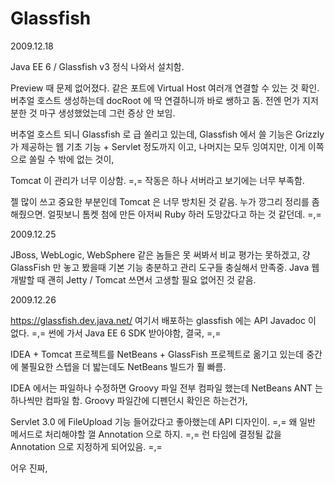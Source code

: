 # Glassfish

2009.12.18

Java EE 6 / Glassfish v3 정식 나와서 설치함.

Preview 때 문제 없어졌다.
같은 포트에 Virtual Host 여러개 연결할 수 있는 것 확인.
버추얼 호스트 생성하는데 docRoot 에 딱 연결하니까 바로 쌩하고 돔.
전엔 먼가 지저분한 것 마구 생성했었는데 그런 증상 안 보임.

버추얼 호스트 되니 Glassfish 로 급 쏠리고 있는데,
Glassfish 에서 쓸 기능은 Grizzly 가 제공하는 웹 기초 기능 + Servlet 정도까지 이고,
나머지는 모두 잉여지만, 이게 이쪽으로 쏠릴 수 밖에 없는 것이,

Tomcat 이 관리가 너무 이상함. =,=
작동은 하나 서버라고 보기에는 너무 부족함.

젤 많이 쓰고 중요한 부분인데 Tomcat 은 너무 방치된 것 같음. 누가 깡그리 정리를 좀 해줬으면.
얼핏보니 톰켓 첨에 만든 아저씨 Ruby 하러 도망갔다고 하는 것 같던데. =,=

2009.12.25

JBoss, WebLogic, WebSphere 같은 놈들은 못 써봐서 비교 평가는 못하겠고,
걍 GlassFish 만 놓고 봤을때 기본 기능 충분하고 관리 도구들 충실해서 만족중.
Java 웹 개발할 때 괜히 Jetty / Tomcat 쓰면서 고생할 필요 없어진 것 같음.

2009.12.26

https://glassfish.dev.java.net/ 여기서 배포하는 glassfish 에는 API Javadoc 이 없다. =,=
썬에 가서 Java EE 6 SDK 받아야함, 결국, =,=

IDEA + Tomcat 프로젝트를 NetBeans + GlassFish 프로젝트로 옮기고 있는데
중간에 불필요한 스텝을 더 밟는데도 NetBeans 빌드가 훨 빠름.

IDEA 에서는 파일하나 수정하면 Groovy 파일 전부 컴파일 했는데 NetBeans ANT 는 하나씩만 컴파일 함.
Groovy 파일간에 디펜던시 확인은 하는건가,

Servlet 3.0 에 FileUpload 기능 들어갔다고 좋아했는데 API 디자인이. =,=
왜 일반 메서드로 처리해야할 껄 Annotation 으로 하지. =,=
런 타임에 결정될 값을 Annotation 으로 지정하게 되어있음. =,=

어우 진짜,
